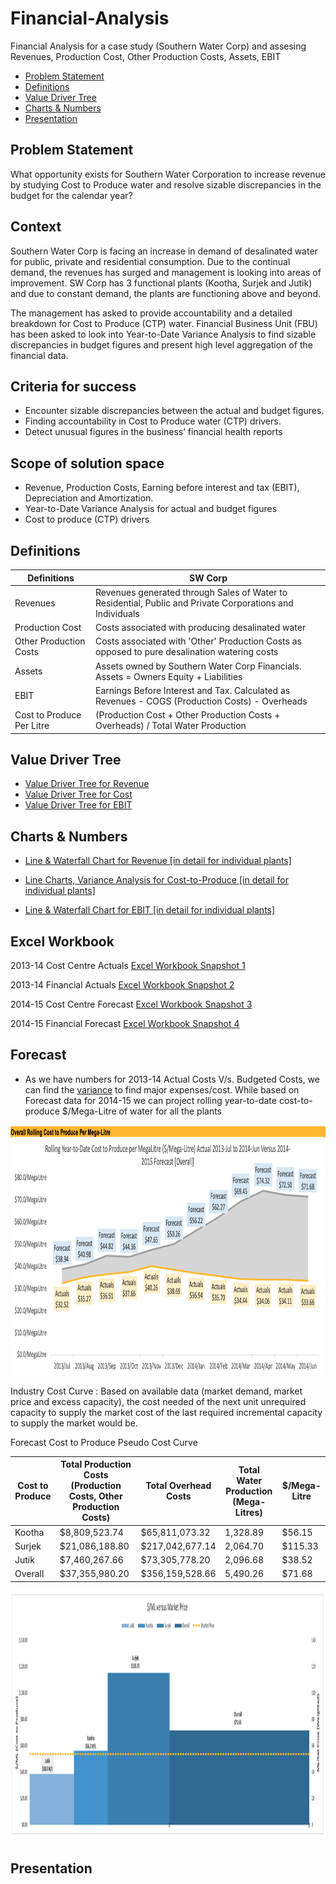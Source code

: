 # Financial-Analysis
Financial Analysis for a case study (Southern Water Corp) and assesing Revenues, Production Cost, Other Production Costs, Assets, EBIT

- [Problem Statement](#problem-statement)
- [Definitions](#definitions)
- [Value Driver Tree](#value-driver-tree)
- [Charts & Numbers](#charts-&-numbers)
- [Presentation](#presentation)

## Problem Statement

What opportunity exists for Southern Water Corporation to increase revenue by studying Cost to Produce water and resolve sizable discrepancies in the budget for the calendar year?

## Context
Southern Water Corp is facing an increase in demand of desalinated water for public, private and residential consumption. Due to the continual demand, the revenues has surged and management is looking into areas of improvement. SW Corp has 3 functional plants (Kootha, Surjek and Jutik) and due to constant demand, the plants are functioning above and beyond.

The management has asked to provide accountability and a detailed breakdown for Cost to Produce (CTP) water. Financial Business Unit (FBU) has been asked to look into Year-to-Date Variance Analysis to find sizable discrepancies in budget figures and present high level aggregation of the financial data.

## Criteria for success
- Encounter sizable discrepancies between the actual and budget figures.
- Finding accountability in Cost to Produce water (CTP) drivers.
- Detect unusual figures in the business’ financial health reports

## Scope of solution space
- Revenue, Production Costs, Earning before interest and tax (EBIT), Depreciation and Amortization.
- Year-to-Date Variance Analysis for actual and budget figures
- Cost to produce (CTP) drivers

## Definitions

Definitions | SW Corp
--- | ---
Revenues |	Revenues generated through Sales of Water to Residential, Public and Private Corporations and Individuals
Production Cost |	Costs associated with producing desalinated water
Other Production Costs | Costs associated with 'Other' Production Costs as opposed to pure desalination watering costs
Assets	| Assets owned by Southern Water Corp Financials. Assets = Owners Equity + Liabilities
EBIT |	Earnings Before Interest and Tax. Calculated as Revenues - COGS (Production Costs) - Overheads 
Cost to Produce Per Litre	| (Production Cost + Other Production Costs + Overheads) / Total Water Production

## Value Driver Tree

- [Value Driver Tree for Revenue](https://github.com/pgoswami3/Financial-Analysis/blob/main/ValueDriverTrees.md#Revenue)
- [Value Driver Tree for Cost](https://github.com/pgoswami3/Financial-Analysis/blob/main/ValueDriverTrees.md#Costs)
- [Value Driver Tree for EBIT](https://github.com/pgoswami3/Financial-Analysis/blob/main/ValueDriverTrees.md#EBIT)

## Charts & Numbers

- [Line & Waterfall Chart for Revenue [in detail for individual plants]](https://github.com/pgoswami3/Financial-Analysis/blob/main/Charts&Numbers.md#Revenue)

- [Line Charts, Variance Analysis for Cost-to-Produce [in detail for individual plants]](https://github.com/pgoswami3/Financial-Analysis/blob/main/Charts&Numbers.md#Costs)

- [Line & Waterfall Chart for EBIT [in detail for individual plants]](https://github.com/pgoswami3/Financial-Analysis/blob/main/Charts&Numbers.md#EBIT)


## Excel Workbook

2013-14 Cost Centre Actuals
[Excel Workbook Snapshot 1](https://github.com/pgoswami3/Financial-Analysis/blob/main/images/readme-images/costcentre-actuals.png)

2013-14 Financial Actuals
[Excel Workbook Snapshot 2](https://github.com/pgoswami3/Financial-Analysis/blob/main/images/readme-images/financial-actuals.png)

2014-15 Cost Centre Forecast
[Excel Workbook Snapshot 3](https://github.com/pgoswami3/Financial-Analysis/blob/main/images/readme-images/financial-forecast.png)

2014-15 Financial Forecast
[Excel Workbook Snapshot 4](https://github.com/pgoswami3/Financial-Analysis/blob/main/images/readme-images/financial-forecast.png)


## Forecast

- As we have numbers for 2013-14 Actual Costs V/s. Budgeted Costs, we can find the [variance](https://github.com/pgoswami3/Financial-Analysis/blob/main/Charts&Numbers.md#Costs) to find major expenses/cost. While based on Forecast data for 2014-15 we can project rolling year-to-date cost-to-produce $/Mega-Litre of water for all the plants

<p align="center">
  <img 
    src="https://github.com/pgoswami3/Financial-Analysis/blob/main/images/readme-images/ctp-forecast.png"
    width="1850" 
    height="400" 
  />
</p>


Industry Cost Curve : Based on available data (market demand, market price and excess capacity), the cost needed of the next unit unrequired capacity to supply the market cost of the last required incremental capacity to supply the market would be.

Forecast Cost to Produce Pseudo Cost Curve

Cost to Produce	| Total Production Costs (Production Costs, Other Production Costs)	| Total Overhead Costs	| Total Water Production (Mega-Litres)	| $/Mega-Litre
--- | --- | --- | --- | --- 
Kootha |	$8,809,523.74	| $65,811,073.32	| 1,328.89	| $56.15
Surjek |	$21,086,188.80 |	$217,042,677.14	| 2,064.70	| $115.33
Jutik	| $7,460,267.66	| $73,305,778.20	| 2,096.68	| $38.52
Overall	| $37,355,980.20 |	$356,159,528.66	| 5,490.26	| $71.68

<p align="center">
  <img 
    src="https://github.com/pgoswami3/Financial-Analysis/blob/main/images/readme-images/wmp.png"
    width="2050" 
    height="400" 
  />
</p>


## Presentation


